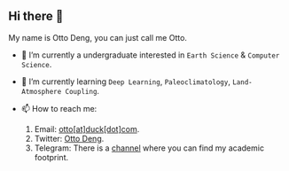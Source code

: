## Hi there 👋
My name is Otto Deng, you can just call me Otto.

- 🔭 I’m currently a undergraduate interested in `Earth Science` & `Computer Science`.
  
- 🌱 I’m currently learning `Deep Learning`, `Paleoclimatology`, `Land-Atmosphere Coupling`.
  
- 📫 How to reach me:
  1. Email: [otto[at]duck[dot]com](mailto:otto@duck.com).
  2. Twitter: [Otto Deng](https://twitter.com/0tto_Deng).
  3. Telegram: There is a [channel](https://t.me/AdolescentDelusions) where you can find my academic footprint.
